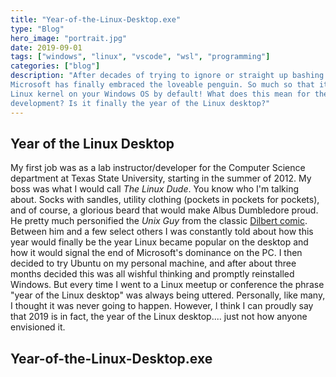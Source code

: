 ```yaml
---
title: "Year-of-the-Linux-Desktop.exe"
type: "Blog"
hero_image: "portrait.jpg"
date: 2019-09-01
tags: ["windows", "linux", "vscode", "wsl", "programming"]
categories: ["blog"]
description: "After decades of trying to ignore or straight up bashing Linux, 
Microsoft has finally embraced the loveable penguin. So much so that it ships a
Linux kernel on your Windows OS by default! What does this mean for the sake of
development? Is it finally the year of the Linux desktop?"
---
```


## Year of the Linux Desktop
My first job was as a lab instructor/developer for the Computer Science 
department at Texas State University, starting in the summer of 2012. My boss was what I would call 
_The Linux Dude_. You know who I'm talking about. Socks with sandles, utility
clothing (pockets in pockets for pockets), and of course, a glorious beard
that would make Albus Dumbledore proud. He pretty much personified the 
_Unix Guy_ from the classic [Dilbert comic](https://dilbert.com/strip/1995-06-24).
Between him and a few select others I was constantly told about how this year 
would finally be the year Linux became popular on the desktop and how it would 
signal the end of Microsoft's dominance on the PC. I then decided to try Ubuntu
on my personal machine, and after about three months decided this was all wishful
thinking and promptly reinstalled Windows. But every time I went to a Linux 
meetup or conference the phrase "year of the Linux desktop" was always being 
uttered. Personally, like many, I thought it was never going to happen. However,
I think I can proudly say that 2019 is in fact, the year of the Linux desktop....
just not how anyone envisioned it.

## Year-of-the-Linux-Desktop.exe
